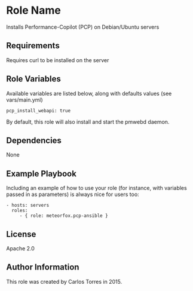 Role Name
=========

Installs Performance-Copilot (PCP) on Debian/Ubuntu servers

Requirements
------------

Requires curl to be installed on the server

Role Variables
--------------

Available variables are listed below, along with defaults values (see vars/main.yml)

`pcp_install_webapi: true`

By default, this role will also install and start the pmwebd daemon.

Dependencies
------------

None

Example Playbook
----------------

Including an example of how to use your role (for instance, with variables passed in as parameters) is always nice for users too:

    - hosts: servers
      roles:
         - { role: meteorfox.pcp-ansible }

License
-------

Apache 2.0

Author Information
------------------

This role was created by Carlos Torres in 2015.